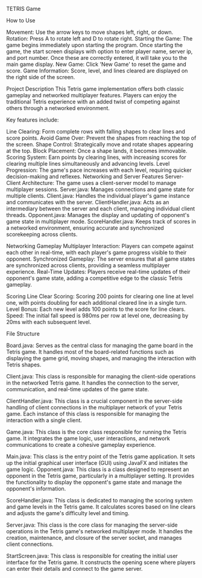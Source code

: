 TETRIS Game


How to Use


Movement: Use the arrow keys to move shapes left, right, or down.
Rotation: Press A to rotate left and D to rotate right.
Starting the Game: The game begins immediately upon starting the program. 
Once starting the game, the start screen displays with option to enter player name, server ip, and port number. 
Once these are correctly entered, it will take you to the main game display.
New Game: Click 'New Game' to reset the game and score.
Game Information: Score, level, and lines cleared are displayed on the right side of the screen.


Project Description
This Tetris game implementation offers both classic gameplay and networked multiplayer features. 
Players can enjoy the traditional Tetris experience with an added twist of competing against others through a networked environment. 

Key features include:

Line Clearing: Form complete rows with falling shapes to clear lines and score points.
Avoid Game Over: Prevent the shapes from reaching the top of the screen.
Shape Control: Strategically move and rotate shapes appearing at the top.
Block Placement: Once a shape lands, it becomes immovable.
Scoring System: Earn points by clearing lines, with increasing scores for clearing multiple lines simultaneously and advancing levels.
Level Progression: The game's pace increases with each level, requiring quicker decision-making and reflexes.
Networking and Server Features
Server-Client Architecture: The game uses a client-server model to manage multiplayer sessions.
Server.java: Manages connections and game state for multiple clients.
Client.java: Handles the individual player's game instance and communicates with the server.
ClientHandler.java: Acts as an intermediary between the server and each client, managing individual client threads.
Opponent.java: Manages the display and updating of opponent's game state in multiplayer mode.
ScoreHandler.java: Keeps track of scores in a networked environment, ensuring accurate and synchronized scorekeeping across clients.


Networking Gameplay
Multiplayer Interaction: Players can compete against each other in real-time, with each player's game progress visible to their opponent.
Synchronized Gameplay: The server ensures that all game states are synchronized across clients, providing a seamless multiplayer experience.
Real-Time Updates: Players receive real-time updates of their opponent's game state, adding a competitive edge to the classic Tetris gameplay.


Scoring
Line Clear Scoring: Scoring 200 points for clearing one line at level one, with points doubling for each additional cleared line in a single turn.
Level Bonus: Each new level adds 100 points to the score for line clears.
Speed: The initial fall speed is 980ms per row at level one, decreasing by 20ms with each subsequent level.


File Structure

Board.java: Serves as the central class for managing the game board in the Tetris game. 
It handles most of the board-related functions such as displaying the game grid, moving shapes, and managing the interaction with Tetris shapes.


Client.java: This class is responsible for managing the client-side operations in the networked Tetris game. 
It handles the connection to the server, communication, and real-time updates of the game state.


ClientHandler.java: This class is a crucial component in the server-side handling of client connections in the multiplayer network of your Tetris game. 
Each instance of this class is responsible for managing the interaction with a single client.


Game.java: This class is the core class responsible for running the Tetris game. 
It integrates the game logic, user interactions, and network communications to create a cohesive gameplay experience.


Main.java: This class is the entry point of the Tetris game application. 
It sets up the initial graphical user interface (GUI) using JavaFX and initiates the game logic.
Opponent.java: This class is a class designed to represent an opponent in the Tetris game, particularly in a multiplayer setting. 
It provides the functionality to display the opponent's game state and manage the opponent's information.


ScoreHandler.java: This class is dedicated to managing the scoring system and game levels in the Tetris game. 
It calculates scores based on line clears and adjusts the game's difficulty level and timing.


Server.java: This class is the core class for managing the server-side operations in the Tetris game's networked multiplayer mode.
It handles the creation, maintenance, and closure of the server socket, and manages client connections.


StartScreen.java: This class is responsible for creating the initial user interface for the Tetris game. 
It constructs the opening scene where players can enter their details and connect to the game server.